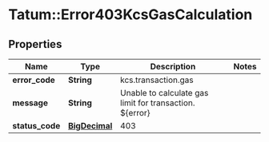 # Tatum::Error403KcsGasCalculation

## Properties
Name | Type | Description | Notes
------------ | ------------- | ------------- | -------------
**error_code** | **String** | kcs.transaction.gas | 
**message** | **String** | Unable to calculate gas limit for transaction. ${error} | 
**status_code** | [**BigDecimal**](BigDecimal.md) | 403 | 


